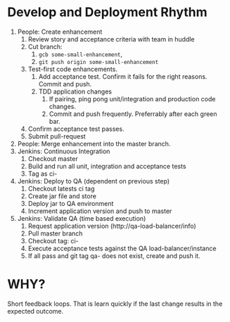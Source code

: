 # Develop and Deployment Rhythm

1. People: Create enhancement
	1. Review story and acceptance criteria with team in huddle
	1. Cut branch:
	    1. `gcb some-small-enhancement`,
	    1. `git push origin some-small-enhancement`
	1. Test-first code enhancements.
	    1. Add acceptance test. Confirm it fails for the right reasons. Commit and push.
	    1. TDD application changes
	        1. If pairing, ping pong unit/integration and production code changes.
	        1. Commit and push frequently. Preferrably after each green bar.
	1. Confirm acceptance test passes.
	1. Submit pull-request
1. People: Merge enhancement into the master branch.
1. Jenkins: Continuous Integration
	1. Checkout master
	1. Build and run all unit, integration and acceptance tests
	1. Tag as ci-<app-version>
1. Jenkins: Deploy to QA (dependent on previous step)
	1. Checkout latests ci tag
	1. Create jar file and store
	1. Deploy jar to QA environment
	1. Increment application version and push to master
1. Jenkins: Validate QA (time based execution)
	1. Request application version (http://qa-load-balancer/info)
	1. Pull master branch
	1. Checkout tag: ci-<app-version>
	1. Execute acceptance tests against the QA load-balancer/instance
	1. If all pass and git tag qa-<app-version> does not exist, create and push it.

# WHY?
Short feedback loops. That is learn quickly if the last change results in the expected outcome.
